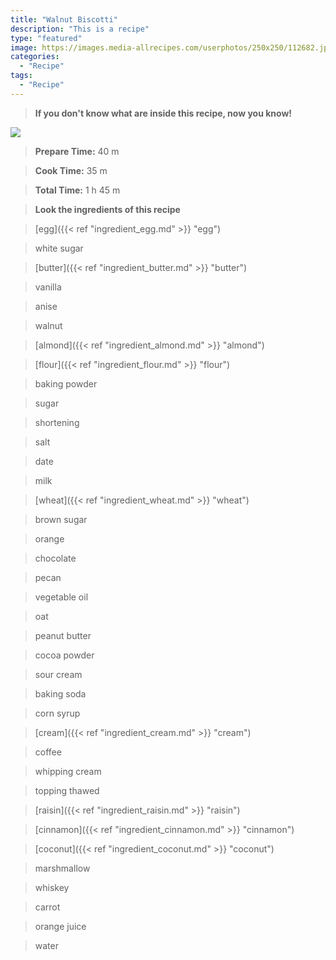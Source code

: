 ```yaml
---
title: "Walnut Biscotti"
description: "This is a recipe"
type: "featured"
image: https://images.media-allrecipes.com/userphotos/250x250/112682.jpg
categories: 
  - "Recipe"
tags: 
  - "Recipe"
---
```



>**If you don't know what are inside this recipe, now you know!**

![](../images/Recipes-Banner.jpg)
> **Prepare Time:** 40 m


> **Cook Time:** 35 m


> **Total Time:** 1 h 45 m

> **Look the ingredients of this recipe**

> [egg]({{< ref "ingredient_egg.md" >}} "egg")

> white sugar

> [butter]({{< ref "ingredient_butter.md" >}} "butter")

> vanilla

> anise

> walnut

> [almond]({{< ref "ingredient_almond.md" >}} "almond")

> [flour]({{< ref "ingredient_flour.md" >}} "flour")

> baking powder

> sugar

> shortening

> salt

> date

> milk

> [wheat]({{< ref "ingredient_wheat.md" >}} "wheat")

> brown sugar

> orange

> chocolate

> pecan

> vegetable oil

> oat

> peanut butter

> cocoa powder

> sour cream

> baking soda

> corn syrup

> [cream]({{< ref "ingredient_cream.md" >}} "cream")

> coffee

> whipping cream

> topping thawed

> [raisin]({{< ref "ingredient_raisin.md" >}} "raisin")

> [cinnamon]({{< ref "ingredient_cinnamon.md" >}} "cinnamon")

> [coconut]({{< ref "ingredient_coconut.md" >}} "coconut")

> marshmallow

> whiskey

> carrot

> orange juice

> water

